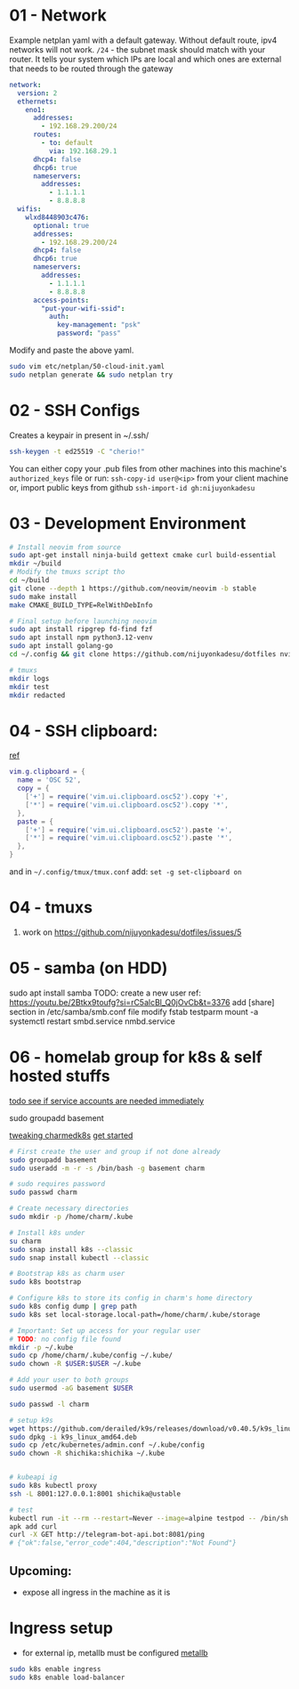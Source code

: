 # 01 - Network

Example netplan yaml with a default gateway. Without default route, ipv4 networks will not work.
`/24` - the subnet mask should match with your router. It tells your system which IPs are local and which ones are external that 
needs to be routed through the gateway

```yaml
network:
  version: 2
  ethernets:
    eno1:
      addresses:
        - 192.168.29.200/24
      routes:
        - to: default
          via: 192.168.29.1
      dhcp4: false
      dhcp6: true
      nameservers:
        addresses:
          - 1.1.1.1
          - 8.8.8.8
  wifis:
    wlxd8448903c476:
      optional: true
      addresses:
        - 192.168.29.200/24
      dhcp4: false
      dhcp6: true
      nameservers:
        addresses:
          - 1.1.1.1
          - 8.8.8.8
      access-points:
        "put-your-wifi-ssid":
          auth:
            key-management: "psk"
            password: "pass"
```

Modify and paste the above yaml.

```sh
sudo vim etc/netplan/50-cloud-init.yaml
sudo netplan generate && sudo netplan try
```

# 02 - SSH Configs

Creates a keypair in present in ~/.ssh/

```sh
ssh-keygen -t ed25519 -C "cherio!"
```
You can either copy your .pub files from other machines into this machine's `authorized_keys` file 
or run: `ssh-copy-id user@<ip>` from your client machine
or, import public keys from github `ssh-import-id gh:nijuyonkadesu`

# 03 - Development Environment

```sh
# Install neovim from source
sudo apt-get install ninja-build gettext cmake curl build-essential 
mkdir ~/build
# Modify the tmuxs script tho
cd ~/build
git clone --depth 1 https://github.com/neovim/neovim -b stable
sudo make install
make CMAKE_BUILD_TYPE=RelWithDebInfo

# Final setup before launching neovim
sudo apt install ripgrep fd-find fzf
sudo apt install npm python3.12-venv
sudo apt install golang-go
cd ~/.config && git clone https://github.com/nijuyonkadesu/dotfiles nvim

# tmuxs
mkdir logs
mkdir test
mkdir redacted 
```

# 04 - SSH clipboard: 

[ref](https://mil.ad/blog/2024/remote-clipboard.html#:~:text=Configuring%20neovim%20to%20use%20OSC%2D52&text=This%20allows%20you%20to%20use,have%20them%20work%20across%20SSH.) 

```lua
vim.g.clipboard = {
  name = 'OSC 52',
  copy = {
    ['+'] = require('vim.ui.clipboard.osc52').copy '+',
    ['*'] = require('vim.ui.clipboard.osc52').copy '*',
  },
  paste = {
    ['+'] = require('vim.ui.clipboard.osc52').paste '+',
    ['*'] = require('vim.ui.clipboard.osc52').paste '*',
  },
}
```
and in `~/.config/tmux/tmux.conf` add: `set -g set-clipboard on`

# 04 - tmuxs
1. work on https://github.com/nijuyonkadesu/dotfiles/issues/5


# 05 - samba (on HDD)

sudo apt install samba
TODO:
create a new user ref: https://youtu.be/2Btkx9toufg?si=rC5alcBl_Q0jOvCb&t=3376
add [share] section in /etc/samba/smb.conf file
modify fstab
testparm
mount -a
systemctl restart smbd.service nmbd.service


# 06 - homelab group for k8s & self hosted stuffs
[todo see if service accounts are needed immediately](https://claude.ai/chat/06ceec6f-7bd7-4622-9e47-e9649d621233) 

sudo groupadd basement

[tweaking charmedk8s](https://documentation.ubuntu.com/canonical-kubernetes/latest/snap/howto/) 
[get started](https://documentation.ubuntu.com/canonical-kubernetes/latest/snap/tutorial/getting-started/)

```sh
# First create the user and group if not done already
sudo groupadd basement
sudo useradd -m -r -s /bin/bash -g basement charm

# sudo requires password
sudo passwd charm

# Create necessary directories
sudo mkdir -p /home/charm/.kube

# Install k8s under
su charm
sudo snap install k8s --classic
sudo snap install kubectl --classic

# Bootstrap k8s as charm user
sudo k8s bootstrap

# Configure k8s to store its config in charm's home directory
sudo k8s config dump | grep path
sudo k8s set local-storage.local-path=/home/charm/.kube/storage

# Important: Set up access for your regular user
# TODO: no config file found
mkdir -p ~/.kube
sudo cp /home/charm/.kube/config ~/.kube/
sudo chown -R $USER:$USER ~/.kube

# Add your user to both groups
sudo usermod -aG basement $USER

sudo passwd -l charm

# setup k9s
wget https://github.com/derailed/k9s/releases/download/v0.40.5/k9s_linux_amd64.deb
sudo dpkg -i k9s_linux_amd64.deb
sudo cp /etc/kubernetes/admin.conf ~/.kube/config
sudo chown -R shichika:shichika ~/.kube


# kubeapi ig
sudo k8s kubectl proxy 
ssh -L 8001:127.0.0.1:8001 shichika@ustable

# test
kubectl run -it --rm --restart=Never --image=alpine testpod -- /bin/sh
apk add curl
curl -X GET http://telegram-bot-api.bot:8081/ping
# {"ok":false,"error_code":404,"description":"Not Found"}
```

## Upcoming: 
- expose all ingress in the machine as it is

# Ingress setup
- for external ip, metallb must be configured
[metallb](https://metallb.io/concepts/) 

```sh
sudo k8s enable ingress
sudo k8s enable load-balancer
```

